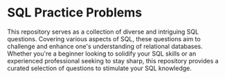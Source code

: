 # SQL Practice Problems

This repository serves as a collection of diverse and intriguing SQL questions. Covering various aspects of SQL, these questions aim to challenge and enhance one's understanding of relational databases. Whether you're a beginner looking to solidify your SQL skills or an experienced professional seeking to stay sharp, this repository provides a curated selection of questions to stimulate your SQL knowledge.